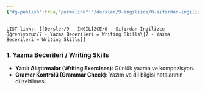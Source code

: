 ```yaml
---
{"dg-publish":true,"permalink":"/dersler/9-ingilizce/0-sifirdan-ingilizce-oegreniyoruz/7-yazma-becerileri-writing-skills/"}
---
```


`LIST link:: [[Dersler/9 - İNGİLİZCE/0 - Sıfırdan İngilizce Öğreniyoruz/7 - Yazma Becerileri = Writing Skills\|7 - Yazma Becerileri = Writing Skills]]
`
### 1. Yazma Becerileri / Writing Skills
- **Yazılı Alıştırmalar (Writing Exercises)**: Günlük yazma ve kompozisyon.
- **Gramer Kontrolü (Grammar Check)**: Yazım ve dil bilgisi hatalarının düzeltilmesi.
